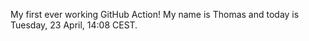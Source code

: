 My first ever working GitHub Action!
My name is Thomas and today is Tuesday, 23 April, 14:08 CEST. 
